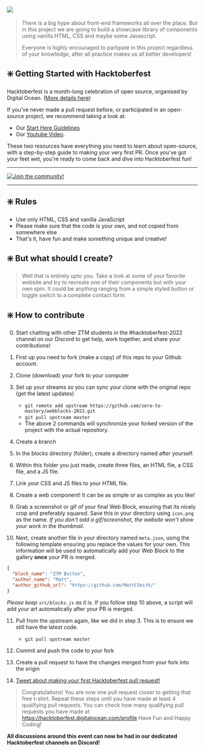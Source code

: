 # ![](https://img.shields.io/badge/Html%20%26%20Javascript%20%26%20CSS%20PROJECT-WebBlocks-00adb5?style=for-the-badge&logo=JavaScript)

> There is a big hype about front-end frameworks all over the place. But in this project we are going to build a showcase library of components using vanilla HTML, CSS and maybe some Javascript.
>
> Everyone is highly encouraged to partipate in this project regardless of your knowledge, after all practice makes us all better developers!

## ❇️ Getting Started with Hacktoberfest

Hacktoberfest is a month-long celebration of open source, organised by Digital Ocean. ([More details here](https://github.com/zero-to-mastery/Hacktoberfest-2022/blob/master/README.md#what-is-hacktoberfest))

If you've never made a pull request before, or participated in an open-source project, we recommend taking a look at:

- Our [Start Here Guidelines](https://github.com/zero-to-mastery/start-here-guidelines)
- Our [Youtube Video](https://www.youtube.com/watch?v=uQLNFRviB6Q).

These two resources have everything you need to learn about open-source, with a step-by-step guide to making your very first PR. Once you've got your feet wet, you're ready to come back and dive into Hacktoberfest fun!

---

[![Join the community!](https://media.discordapp.net/attachments/1023335668224643174/1024763608556638269/discord_1.png)](https://zerotomastery.io/community/developer-community-discord)

---

## ❇️ Rules

- Use only HTML, CSS and vanilla JavaScript
- Please make sure that the code is your own, and not copied from somewhere else
- That's it, have fun and make something unique and creative!

## ❇️ But what should I create?

> Well that is entirely upto you. Take a look at some of your favorite website and try to recreate one of their components but with your own spin. It could be anything ranging from a simple styled button or toggle switch to a complete contact form.

## ❇️ How to contribute

0. Start chatting with other ZTM students in the #hacktoberfest-2022 channel on our Discord to get help, work together, and share your contributions!

1. First up you need to fork (make a copy) of this repo to your Github account.

2. Clone (download) your fork to your computer

3. Set up your streams so you can sync your clone with the original repo (get the latest updates)

   - `git remote add upstream https://github.com/zero-to-mastery/webblocks-2022.git`
   - `git pull upstream master`
   - The above 2 commands will synchronize your forked version of the project with the actual repository.

4. Create a branch

5. In the blocks directory (folder), create a directory named after yourself.

6. Within this folder you just made, create three files, an HTML file, a CSS file, and a JS file.

7. Link your CSS and JS files to your HTML file.

8. Create a web component! It can be as simple or as complex as you like!

9. Grab a screenshot or gif of your final Web Block, ensuring that its nicely crop and preferably squared. Save this in your directory using `icon.png` as the name.
   _If you don't add a gif/screenshot, the website won't show your work in the thumbnail._

10. Next, create another file in your directory named `meta.json`, using the following template ensuring you replace the values for your own. This information will be used to automatically add your Web Block to the gallery **once** your PR is merged.

```json
{
  "block_name": "ZTM Button",
  "author_name": "Matt",
  "author_github_url": "https://github.com/MattCSmith/"
}
```

_Please keep `src/blocks.js` as it is._ If you follow step 10 above, a script will add your art automatically after your PR is merged.

11. Pull from the upstream again, like we did in step 3. This is to ensure we still have the latest code.

    - `git pull upstream master`

12. Commit and push the code to your fork

13. Create a pull request to have the changes merged from your fork into the origin

14. [Tweet about making your first Hacktoberfest pull request!](https://ctt.ac/3aU0d)

> Congratulations! You are now one pull request closer to getting that free t-shirt. Repeat these steps until you have made at least 4 qualifying pull requests. You can check how many qualifying pull requests you have made at <https://hacktoberfest.digitalocean.com/profile> Have Fun and Happy Coding!

**All discussions around this event can now be had in our dedicated Hacktoberfest channels on Discord!**
